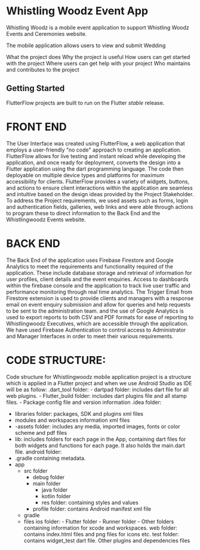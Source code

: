 # Whistling Woodz Event App

Whistling Woodz is a mobile event application to support Whistling Woodz Events and Ceremonies website.

The mobile application allows users to view and submit Wedding 

What the project does
Why the project is useful
How users can get started with the project
Where users can get help with your project
Who maintains and contributes to the project

## Getting Started

FlutterFlow projects are built to run on the Flutter _stable_ release.


# FRONT END 
The User Interface was created using FlutterFlow, a web application that employs a user-friendly "no code" approach to creating an application. FlutterFlow allows for live testing and instant reload while developing the application, and once ready for deployment, converts the design into a Flutter application using the dart programming language. 
The code then deployable on multiple device types and platforms for maximum accessibility for clients. 
FlutterFlow provides a variety of widgets, buttons, and actions to ensure client interactions within the application are seamless and intuitive based on the design ideas provided by the Project Stakeholder. 
To address the Project requirements, we used assets such as forms, login and authentication fields, galleries, web links and were able through actions to program these to direct information to the Back End and the Whistlingwoodz Events website.

# BACK END 
The Back End of the application uses Firebase Firestore and Google Analytics to meet the requirements and functionality required of the application. These include database storage and retrieval of information for user profiles, client details and the event enquiries. Access to dashboards within the firebase console and the application to track live user traffic and performance monitoring through real time analytics.
The Trigger Email from Firestore extension is used to provide clients and managers with a response email on event enquiry submission and allow for queries and help requests to be sent to the administration team. and the use of 
Google Analytics is used to export reports to both CSV and PDF formats for ease of reporting to Whistlingwoodz Executives, which are accessible through the application.  
We have used Firebase Authentication to control access to Administrator and Manager Interfaces in order to meet their various requirements.
 
# CODE STRUCTURE:
Code structure for Whistlingwoodz mobile application project is a structure which is applied in a Flutter project and when we use Android Studio as IDE will be as follow: 
  .dart_tool folder:
    - dartpad folder: includes dart file for all web plugins.
    - Flutter_build folder: includes dart plugins file and all stamp files.
    - Package config file and version information
  .idea folder:
  - libraries folder: packages, SDK and plugins xml files
  - modules and workspaces information xml files
  - -assets folder: includes any media, imported images, fonts or color scheme and pdf files
  - lib: includes folders for each page in the App, containing dart files for both widgets and functions for each page. It also holds the main.dart file.
  android folder:
   - .gradle containing metadata.
   - app
       - src folder
           - debug folder
           - main folder
               - java folder
               - kotlin folder
               - res folder: containing styles and values
           - profile folder: contains Android manifest xml file
       - gradle
       - files 
  ios folder:
    - Flutter folder
    - Runner folder
    - Other folders containing information for xcode and workspaces.
  web folder: contains index.html files and png files for icons etc.
  test folder: contains widget_test dart file.
  Other plugins and dependencies files



